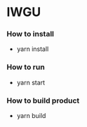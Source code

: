 # IWGU

### How to install
* yarn install

### How to run
* yarn start

### How to build product
* yarn build
